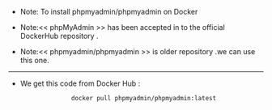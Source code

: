 * Note: To install phpmyadmin/phpmyadmin on Docker

* Note:<< phpMyAdmin >> has been accepted in to the official DockerHub repository .
* Note:<< phpmyadmin/phpmyadmin >> is older repository .we can use this one.
---------------------------------------------------------------------------------

* We get this code from Docker Hub :

                    docker pull phpmyadmin/phpmyadmin:latest

